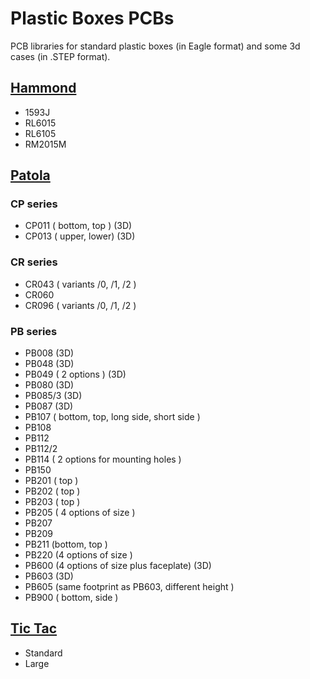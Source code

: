 # Plastic Boxes PCBs
PCB libraries for standard plastic boxes (in Eagle format) and some 3d cases (in .STEP format).

## [Hammond](https://www.hammfg.com/electronics/small-case)
- 1593J
- RL6015
- RL6105
- RM2015M
## [Patola](https://www.patola.com.br/)
### CP series
- CP011 ( bottom, top ) (3D)
- CP013 ( upper, lower) (3D)
### CR series
- CR043 ( variants /0, /1, /2 )
- CR060
- CR096 ( variants /0, /1, /2 )
### PB series
- PB008 (3D)
- PB048 (3D)
- PB049 ( 2 options ) (3D)
- PB080 (3D)
- PB085/3 (3D)
- PB087  (3D)
- PB107 ( bottom, top, long side, short side )
- PB108
- PB112
- PB112/2
- PB114 ( 2 options for mounting holes )
- PB150
- PB201 ( top ) 
- PB202 ( top )
- PB203 ( top )
- PB205 ( 4 options of size )
- PB207
- PB209
- PB211 (bottom, top )
- PB220 (4 options of size )
- PB600 (4 options of size plus faceplate)  (3D)
- PB603 (3D)
- PB605 (same footprint as PB603, different height )  
- PB900 ( bottom, side )
## [Tic Tac](https://en.wikipedia.org/wiki/Tic_Tac)
- Standard
- Large

